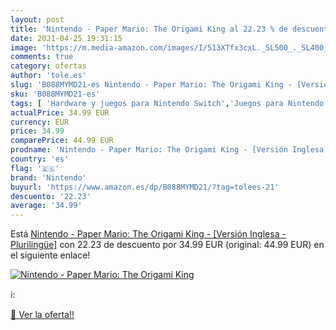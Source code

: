 ```yaml
---
layout: post
title: 'Nintendo - Paper Mario: The Origami King al 22.23 % de descuento'
date: 2021-04-25 19:31:15
image: 'https://m.media-amazon.com/images/I/513XTfx3cxL._SL500_._SL400_.jpg'
comments: true
category: ofertas
author: 'tole.es'
slug: 'B088MYMD21-es Nintendo - Paper Mario: The Origami King - [Versión...'
sku: 'B088MYMD21-es'
tags: [ 'Hardware y juegos para Nintendo Switch','Juegos para Nintendo Switch','Videojuegos','nintendo', ]
actualPrice: 34.99 EUR
currency: EUR
price: 34.99
comparePrice: 44.99 EUR
prodname: 'Nintendo - Paper Mario: The Origami King - [Versión Inglesa - Plurilingüe]'
country: 'es'
flag: '🇪🇸'
brand: 'Nintendo'
buyurl: 'https://www.amazon.es/dp/B088MYMD21/?tag=tolees-21'
descuento: '22.23'
average: '34.99'
---
```


Está [Nintendo - Paper Mario: The Origami King - [Versión Inglesa - Plurilingüe]](https://www.amazon.es/dp/B088MYMD21/?tag=tolees-21) con 22.23 de descuento por 34.99 EUR (original: 44.99 EUR) en el siguiente enlace!

[![Nintendo - Paper Mario: The Origami King](https://m.media-amazon.com/images/I/513XTfx3cxL._SL500_._SL400_.jpg)](https://www.amazon.es/dp/B088MYMD21/?tag=tolees-21)

ℹ️:


[🛒 Ver la oferta!!](https://www.amazon.es/dp/B088MYMD21/?tag=tolees-21)
